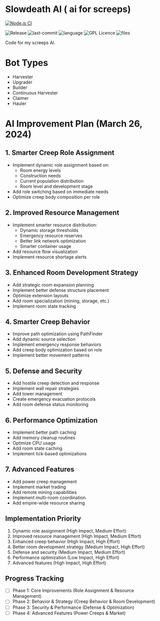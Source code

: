 # Slowdeath AI ( ai for screeps)

[![Node.js CI](https://github.com/arghasen/screeps/actions/workflows/node.js.yml/badge.svg)](https://github.com/arghasen/screeps/actions/workflows/node.js.yml)

![Release](https://img.shields.io/github/v/release/arghasen/screeps?style=for-the-badge)
![last-commit](https://img.shields.io/github/last-commit/arghasen/screeps?style=for-the-badge)
![language](https://img.shields.io/github/languages/top/arghasen/screeps?style=for-the-badge)
![GPL Licence](https://img.shields.io/github/license/arghasen/screeps?style=for-the-badge)
![files](https://img.shields.io/github/directory-file-count/arghasen/screeps?style=for-the-badge)

Code for my screeps AI.

# Bot Types

- Harvester
- Upgrader
- Builder
- Continuous Harvester
- Claimer
- Hauler

# AI Improvement Plan (March 26, 2024)

## 1. Smarter Creep Role Assignment

- Implement dynamic role assignment based on:
  - Room energy levels
  - Construction needs
  - Current population distribution
  - Room level and development stage
- Add role switching based on immediate needs
- Optimize creep body composition per role

## 2. Improved Resource Management

- Implement smarter resource distribution:
  - Dynamic storage thresholds
  - Emergency resource reserves
  - Better link network optimization
  - Smarter container usage
- Add resource flow visualization
- Implement resource shortage alerts

## 3. Enhanced Room Development Strategy

- Add strategic room expansion planning
- Implement better defense structure placement
- Optimize extension layouts
- Add room specialization (mining, storage, etc.)
- Implement room state tracking

## 4. Smarter Creep Behavior

- Improve path optimization using PathFinder
- Add dynamic source selection
- Implement emergency response behaviors
- Add creep body optimization based on role
- Implement better movement patterns

## 5. Defense and Security

- Add hostile creep detection and response
- Implement wall repair strategies
- Add tower management
- Create emergency evacuation protocols
- Add room defense status monitoring

## 6. Performance Optimization

- Implement better path caching
- Add memory cleanup routines
- Optimize CPU usage
- Add room state caching
- Implement tick-based optimizations

## 7. Advanced Features

- Add power creep management
- Implement market trading
- Add remote mining capabilities
- Implement multi-room coordination
- Add empire-wide resource sharing

## Implementation Priority

1. Dynamic role assignment (High Impact, Medium Effort)
2. Improved resource management (High Impact, Medium Effort)
3. Enhanced creep behavior (High Impact, High Effort)
4. Better room development strategy (Medium Impact, High Effort)
5. Defense and security (Medium Impact, Medium Effort)
6. Performance optimization (Low Impact, High Effort)
7. Advanced features (High Impact, High Effort)

## Progress Tracking

- [ ] Phase 1: Core Improvements (Role Assignment & Resource Management)
- [ ] Phase 2: Behavior & Strategy (Creep Behavior & Room Development)
- [ ] Phase 3: Security & Performance (Defense & Optimization)
- [ ] Phase 4: Advanced Features (Power Creeps & Market)
